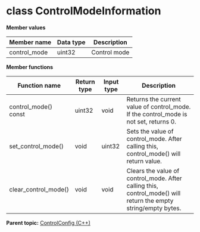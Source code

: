 # class ControlModeInformation

 **Member values** 

|Member name|Data type|Description|
|-----------|---------|-----------|
|control\_mode|uint32|Control mode|

 **Member functions** 

|Function name|Return type|Input type|Description|
|-------------|-----------|----------|-----------|
|control\_mode\(\) const|uint32|void|Returns the current value of control\_mode. If the control\_mode is not set, returns 0.|
|set\_control\_mode\(\)|void|uint32|Sets the value of control\_mode. After calling this, control\_mode\(\) will return value.|
|clear\_control\_mode\(\)|void|void|Clears the value of control\_mode. After calling this, control\_mode\(\) will return the empty string/empty bytes.|

**Parent topic:** [ControlConfig \(C++\)](../../summary_pages/ControlConfig.md)

